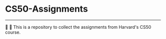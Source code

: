 # CS50-Assignments

---

:school_satchel: :dna: This is a repository to collect the assignments from Harvard's CS50 course.
